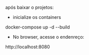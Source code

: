 
após baixar o projetos:

- inicialize os containers

docker-compose up -d --build

- No browser, acesse o endenreço:

http://localhost:8080


